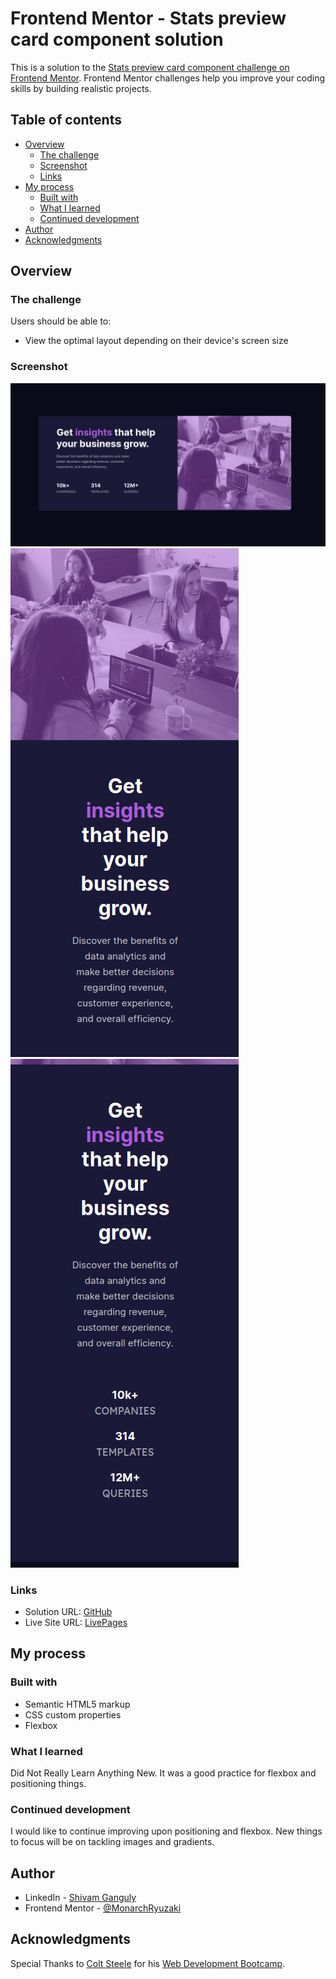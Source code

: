# Frontend Mentor - Stats preview card component solution

This is a solution to the [Stats preview card component challenge on Frontend Mentor](https://www.frontendmentor.io/challenges/stats-preview-card-component-8JqbgoU62). Frontend Mentor challenges help you improve your coding skills by building realistic projects.

## Table of contents

- [Overview](#overview)
  - [The challenge](#the-challenge)
  - [Screenshot](#screenshot)
  - [Links](#links)
- [My process](#my-process)
  - [Built with](#built-with)
  - [What I learned](#what-i-learned)
  - [Continued development](#continued-development)
- [Author](#author)
- [Acknowledgments](#acknowledgments)

## Overview

### The challenge

Users should be able to:

- View the optimal layout depending on their device's screen size

### Screenshot

![1695225983214](image/README-template/1695225983214.png)
![1695225993277](image/README-template/1695225993277.png) ![1695226080542](image/README-template/1695226080542.png)

### Links

- Solution URL: [GitHub](https://github.com/MonarchRyuzaki/Stat-Preview-Card-Component)
- Live Site URL: [LivePages](https://monarchryuzaki.github.io/Stat-Preview-Card-Component/)

## My process

### Built with

- Semantic HTML5 markup
- CSS custom properties
- Flexbox

### What I learned

Did Not Really Learn Anything New. It was a good practice for flexbox and positioning things.

### Continued development

I would like to continue improving upon positioning and flexbox. New things to focus will be on tackling images and gradients.

## Author

* LinkedIn - [Shivam Ganguly](https://www.linkedin.com/in/shivam-ganguly-357b90255/)
* Frontend Mentor - [@MonarchRyuzaki](https://www.frontendmentor.io/profile/MonarchRyuzaki)

## Acknowledgments

Special Thanks to [Colt Steele](https://www.udemy.com/user/coltsteele/) for his [Web Development Bootcamp](https://www.udemy.com/course/the-web-developer-bootcamp/).
